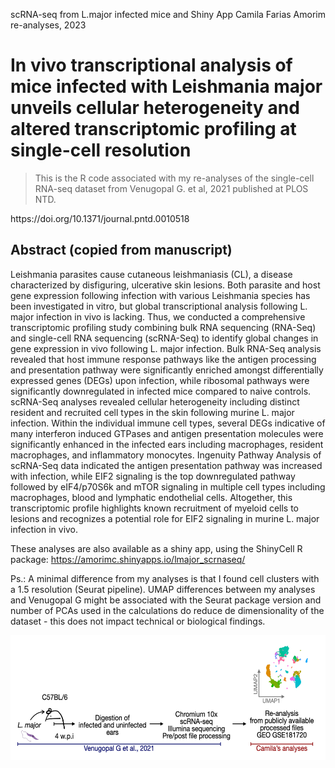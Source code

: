 scRNA-seq from L.major infected mice and Shiny App
Camila Farias Amorim re-analyses, 2023

# In vivo transcriptional analysis of mice infected with Leishmania major unveils cellular heterogeneity and altered transcriptomic profiling at single-cell resolution

> This is the R code associated with my re-analyses of the single-cell RNA-seq dataset from Venugopal G. et al, 2021 published at PLOS NTD.

<p>https://doi.org/10.1371/journal.pntd.0010518</p>

## Abstract (copied from manuscript)
Leishmania parasites cause cutaneous leishmaniasis (CL), a disease characterized by disfiguring, ulcerative skin lesions. Both parasite and host gene expression following infection with various Leishmania species has been investigated in vitro, but global transcriptional analysis following L. major infection in vivo is lacking. Thus, we conducted a comprehensive transcriptomic profiling study combining bulk RNA sequencing (RNA-Seq) and single-cell RNA sequencing (scRNA-Seq) to identify global changes in gene expression in vivo following L. major infection. Bulk RNA-Seq analysis revealed that host immune response pathways like the antigen processing and presentation pathway were significantly enriched amongst differentially expressed genes (DEGs) upon infection, while ribosomal pathways were significantly downregulated in infected mice compared to naive controls. scRNA-Seq analyses revealed cellular heterogeneity including distinct resident and recruited cell types in the skin following murine L. major infection. Within the individual immune cell types, several DEGs indicative of many interferon induced GTPases and antigen presentation molecules were significantly enhanced in the infected ears including macrophages, resident macrophages, and inflammatory monocytes. Ingenuity Pathway Analysis of scRNA-Seq data indicated the antigen presentation pathway was increased with infection, while EIF2 signaling is the top downregulated pathway followed by eIF4/p70S6k and mTOR signaling in multiple cell types including macrophages, blood and lymphatic endothelial cells. Altogether, this transcriptomic profile highlights known recruitment of myeloid cells to lesions and recognizes a potential role for EIF2 signaling in murine L. major infection in vivo. 

These analyses are also available as a shiny app, using the ShinyCell R package: https://amorimc.shinyapps.io/lmajor_scrnaseq/

Ps.: A minimal difference from my analyses is that I found cell clusters with a 1.5 resolution (Seurat pipeline). UMAP differences between my analyses and Venugopal G might be associated with the Seurat package version and number of PCAs used in the calculations do reduce de dimensionality of the dataset - this does not impact technical or biological findings.

<img align="center" width="550" height="200" src="schematic_.png">

```
